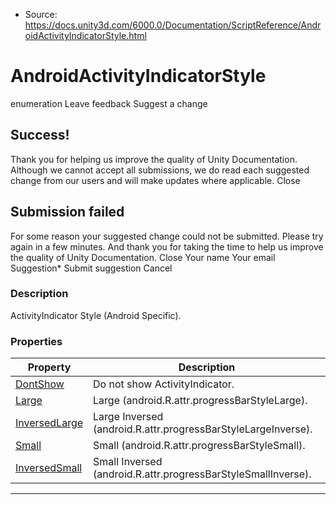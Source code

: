 * Source: https://docs.unity3d.com/6000.0/Documentation/ScriptReference/AndroidActivityIndicatorStyle.html

# AndroidActivityIndicatorStyle
enumeration
Leave feedback
Suggest a change
## Success!
Thank you for helping us improve the quality of Unity Documentation. Although we cannot accept all submissions, we do read each suggested change from our users and will make updates where applicable.
Close
## Submission failed
For some reason your suggested change could not be submitted. Please <a>try again</a> in a few minutes. And thank you for taking the time to help us improve the quality of Unity Documentation.
Close
Your name Your email Suggestion* Submit suggestion
Cancel
### Description
ActivityIndicator Style (Android Specific).
### Properties
Property | Description  
---|---  
[DontShow](https://docs.unity3d.com/6000.0/Documentation/ScriptReference/AndroidActivityIndicatorStyle.DontShow.html) | Do not show ActivityIndicator.  
[Large](https://docs.unity3d.com/6000.0/Documentation/ScriptReference/AndroidActivityIndicatorStyle.Large.html) | Large (android.R.attr.progressBarStyleLarge).  
[InversedLarge](https://docs.unity3d.com/6000.0/Documentation/ScriptReference/AndroidActivityIndicatorStyle.InversedLarge.html) | Large Inversed (android.R.attr.progressBarStyleLargeInverse).  
[Small](https://docs.unity3d.com/6000.0/Documentation/ScriptReference/AndroidActivityIndicatorStyle.Small.html) | Small (android.R.attr.progressBarStyleSmall).  
[InversedSmall](https://docs.unity3d.com/6000.0/Documentation/ScriptReference/AndroidActivityIndicatorStyle.InversedSmall.html) | Small Inversed (android.R.attr.progressBarStyleSmallInverse).  
* * *
